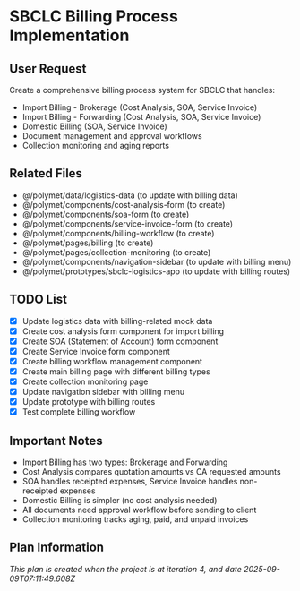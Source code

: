 # SBCLC Billing Process Implementation

## User Request
Create a comprehensive billing process system for SBCLC that handles:
- Import Billing - Brokerage (Cost Analysis, SOA, Service Invoice)
- Import Billing - Forwarding (Cost Analysis, SOA, Service Invoice) 
- Domestic Billing (SOA, Service Invoice)
- Document management and approval workflows
- Collection monitoring and aging reports

## Related Files
- @/polymet/data/logistics-data (to update with billing data)
- @/polymet/components/cost-analysis-form (to create)
- @/polymet/components/soa-form (to create)
- @/polymet/components/service-invoice-form (to create)
- @/polymet/components/billing-workflow (to create)
- @/polymet/pages/billing (to create)
- @/polymet/pages/collection-monitoring (to create)
- @/polymet/components/navigation-sidebar (to update with billing menu)
- @/polymet/prototypes/sbclc-logistics-app (to update with billing routes)

## TODO List
- [x] Update logistics data with billing-related mock data
- [x] Create cost analysis form component for import billing
- [x] Create SOA (Statement of Account) form component
- [x] Create Service Invoice form component
- [x] Create billing workflow management component
- [x] Create main billing page with different billing types
- [x] Create collection monitoring page
- [x] Update navigation sidebar with billing menu
- [x] Update prototype with billing routes
- [x] Test complete billing workflow

## Important Notes
- Import Billing has two types: Brokerage and Forwarding
- Cost Analysis compares quotation amounts vs CA requested amounts
- SOA handles receipted expenses, Service Invoice handles non-receipted expenses
- Domestic Billing is simpler (no cost analysis needed)
- All documents need approval workflow before sending to client
- Collection monitoring tracks aging, paid, and unpaid invoices
  
## Plan Information
*This plan is created when the project is at iteration 4, and date 2025-09-09T07:11:49.608Z*
